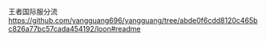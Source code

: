 王者国际服分流
https://github.com/yangguang696/yangguang/tree/abde0f6cdd8120c465bc826a77bc57cada454192/loon#readme
